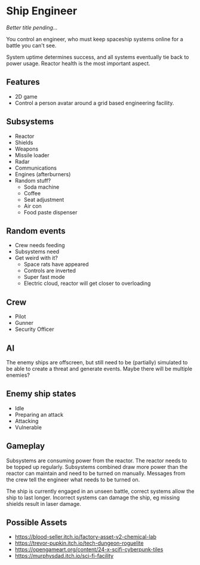# Ship Engineer

_Better title pending..._

You control an engineer, who must keep spaceship systems online for a battle you can't see.

System uptime determines success, and all systems eventually tie back to power usage. Reactor health is the most
important aspect.

## Features

* 2D game
* Control a person avatar around a grid based engineering facility.

## Subsystems

* Reactor
* Shields
* Weapons
* Missile loader
* Radar
* Communications
* Engines (afterburners)
* Random stuff?
  * Soda machine
  * Coffee
  * Seat adjustment
  * Air con
  * Food paste dispenser

## Random events

* Crew needs feeding
* Subsystems need
* Get weird with it?
  * Space rats have appeared
  * Controls are inverted
  * Super fast mode
  * Electric cloud, reactor will get closer to overloading

## Crew

* Pilot
* Gunner
* Security Officer

## AI

The enemy ships are offscreen, but still need to be (partially) simulated to be able to create a threat and generate
events. Maybe there will be multiple enemies?

## Enemy ship states

* Idle
* Preparing an attack
* Attacking
* Vulnerable

## Gameplay

Subsystems are consuming power from the reactor. The reactor needs to be topped up regularly. Subsystems combined draw
more power than the reactor can maintain and need to be turned on manually. Messages from the crew tell the engineer
what needs to be turned on.

The ship is currently engaged in an unseen battle, correct systems allow the ship to last longer. Incorrect systems
can damage the ship, eg missing shields result in laser damage.

## Possible Assets

* https://blood-seller.itch.io/factory-asset-v2-chemical-lab
* https://trevor-pupkin.itch.io/tech-dungeon-roguelite
* https://opengameart.org/content/24-x-scifi-cyberpunk-tiles
* https://murphysdad.itch.io/sci-fi-facility
